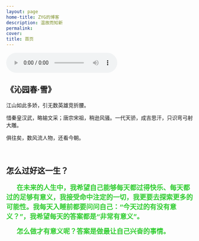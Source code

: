 ```yaml
---
layout: page
home-title: ZYG的博客
description: 温故而知新
permalink: 
cover: 
title: 首页
---
```




<audio controls>
  <source src="/assets/audio/进步的小曲.mp3" type="audio/mp3">
</audio>

## 《沁园春·雪》
江山如此多娇，引无数英雄竞折腰。

惜秦皇汉武，略输文采；唐宗宋祖，稍逊风骚。一代天骄，成吉思汗，只识弯弓射大雕。

俱往矣，数风流人物，还看今朝。

　

## 怎么过好这一生？

　　**<font size = '4' color='LimeGreen'>在未来的人生中，我希望自己能够每天都过得快乐、每天都过的足够有意义，我接受命中注定的一切，我更要去探索更多的可能性。我每天入睡前都要问问自己：“今天过的有没有意义？”，我希望每天的答案都是“非常有意义”。</font>**

　　**<font size = '4' color='LimeGreen'>怎么做才有意义呢？答案是做最让自己兴奋的事情。</font>**